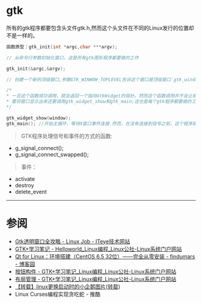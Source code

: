 <link href="../../css/style.css" rel="stylesheet" type="text/css" />

# gtk

所有的gtk程序都要包含头文件gtk.h,然而这个头文件在不同的Linux发行的位置却不是一样的。

```c
函数原型：gtk_init(int *argc,char ***argv);

// 从命令行参数初始化窗口，这是所有gtk图形程序都要做的工作

gtk_init(&argc,&argv);

// 创建一个新的顶级窗口,参数GTK_WINWOW_TOPLEVEL告诉这个窗口是顶级窗口`gtk_window_new(GTK_WINDOW_TOPLEVEL);`

/* 
* 一旦这个函数成功调用，就会返回一个指向GtkWidget的指针。然而这个函数调用并不会让顺带将新创建的窗口显示出来。
* 要将窗口显示出来还要调用gtk_widget_show和gtk_main;这也是每个gtk程序都要做的工作。
*/

gtk_widget_show(window);
gtk_main(); //开始主循环，等待X窗口事件连接.然而，在没有连接到信号之前，这个程序却是连自己退出都做不到。
```

> GTK程序处理信号和事件的方式的函数:

+ g_signal_connect();
+ g_signal_connect_swapped();



> 事件：

+ activate
+ destroy
+ delete_event

------------------

# 参阅

+ [Gtk透明窗口全攻略 - Linux Job - ITeye技术网站](http://socol.iteye.com/blog/519998)
+ [GTK+学习笔记 - Helloworld_Linux编程_Linux公社-Linux系统门户网站](http://www.linuxidc.com/Linux/2012-01/51947.htm)
+ [Qt for Linux：环境搭建（CentOS 6.5 32位）——完全从零安装 - findumars - 博客园](http://www.cnblogs.com/findumars/p/5034623.html)
+ [按钮构件 - GTK+学习笔记_Linux编程_Linux公社-Linux系统门户网站](http://www.linuxidc.com/Linux/2012-01/51947p3.htm)
+ [布局管理 - GTK+学习笔记_Linux编程_Linux公社-Linux系统门户网站](http://www.linuxidc.com/Linux/2012-01/51947p2.htm)
+ [【转载】linux更换启动时的小企鹅图片(转载)](http://www.fx114.net/qa-74-95815.aspx)
+ Linux Curses编程实现贪吃蛇 - 推酷

